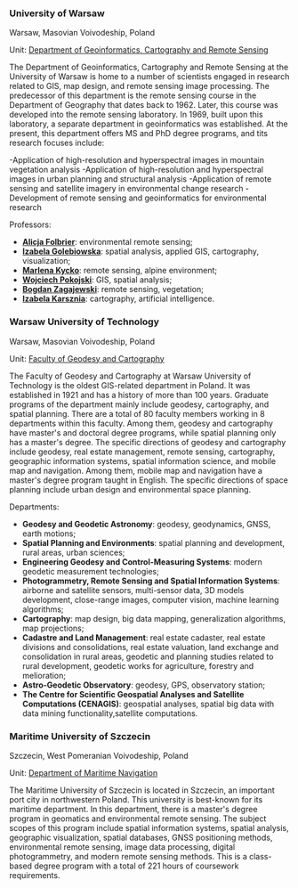 ### University of Warsaw

Warsaw, Masovian Voivodeship, Poland

Unit: [Department of Geoinformatics, Cartography and Remote Sensing](http://geoinformatics.uw.edu.pl/)

The Department of Geoinformatics, Cartography and Remote Sensing at the University of Warsaw is home to a number of scientists engaged in research related to GIS, map design, and remote sensing image processing. The predecessor of this department is the remote sensing course in the Department of Geography that dates back to 1962. Later, this course was developed into the remote sensing laboratory. In 1969, built upon this laboratory, a separate department in geoinformatics was established. At the present, this department offers MS and PhD degree programs, and tits research focuses include:

-Application of high-resolution and hyperspectral images in mountain vegetation analysis
-Application of high-resolution and hyperspectral images in urban planning and structural analysis
-Application of remote sensing and satellite imagery in environmental change research
-Development of remote sensing and geoinformatics for environmental research

Professors:

- **[Alicja Folbrier](http://geoinformatics.uw.edu.pl/alicja-folbrier/)**: environmental remote sensing;
- **[Izabela Golebiowska](http://geoinformatics.uw.edu.pl/izabela-golebiowska/)**: spatial analysis, applied GIS, cartography, visualization;
- **[Marlena Kycko](http://geoinformatics.uw.edu.pl/marlena-kycko/)**: remote sensing, alpine environment;
- **[Wojciech Pokojski](http://geoinformatics.uw.edu.pl/wojciech-pokojski/)**: GIS, spatial analysis;
- **[Bogdan Zagajewski](http://geoinformatics.uw.edu.pl/bogdan-zagajewski/)**: remote sensing, vegetation;
- **[Izabela Karsznia](http://geoinformatics.uw.edu.pl/izabela-karsznia/)**: cartography, artificial intelligence.

### Warsaw University of Technology

Warsaw, Masovian Voivodeship, Poland

Unit: [Faculty of Geodesy and Cartography](https://www.gik.pw.edu.pl/gik)

The Faculty of Geodesy and Cartography at Warsaw University of Technology is the oldest GIS-related department in Poland. It was established in 1921 and has a history of more than 100 years. Graduate programs of the department mainly include geodesy, cartography, and spatial planning. There are a total of 80 faculty members working in 8 departments within this faculty. Among them, geodesy and cartography have master's and doctoral degree programs, while spatial planning only has a master's degree. The specific directions of geodesy and cartography include geodesy, real estate management, remote sensing, cartography, geographic information systems, spatial information science, and mobile map and navigation. Among them, mobile map and navigation have a master's degree program taught in English. The specific directions of space planning include urban design and environmental space planning.

Departments:

- **Geodesy and Geodetic Astronomy**: geodesy, geodynamics, GNSS, earth motions;
- **Spatial Planning and Environments**: spatial planning and development, rural areas, urban sciences;
- **Engineering Geodesy and Control-Measuring Systems**: modern geodetic measurement technologies;
- **Photogrammetry, Remote Sensing and Spatial Information Systems**: airborne and satellite sensors, multi-sensor data, 3D models development, close-range images, computer vision, machine learning algorithms;
- **Cartography**: map design, big data mapping, generalization algorithms, map projections;
- **Cadastre and Land Management**: real estate cadaster, real estate divisions and consolidations, real estate valuation, land exchange and consolidation in rural areas, geodetic and planning studies related to rural development, geodetic works for agriculture, forestry and melioration;
- **Astro-Geodetic Observatory**: geodesy, GPS, observatory station;
- **The Centre for Scientific Geospatial Analyses and Satellite Computations (CENAGIS)**: geospatial analyses, spatial big data with data mining functionality,satellite computations.

### Maritime University of Szczecin

Szczecin, West Pomeranian Voivodeship, Poland

Unit: [Department of Maritime Navigation](https://www.am.szczecin.pl/pl/studenci/studia-podyplomowe/wydzial-nawigacyjny-podyplomowe/geoinformatyka-i-teledetekcja-rodowiska/)

The Maritime University of Szczecin is located in Szczecin, an important port city in northwestern Poland. This university is best-known for its maritime department. In this department, there is a master's degree program in geomatics and environmental remote sensing. The subject scopes of this program include spatial information systems, spatial analysis, geographic visualization, spatial databases, GNSS positioning methods, environmental remote sensing, image data processing, digital photogrammetry, and modern remote sensing methods. This is a class-based degree program with a total of 221 hours of coursework requirements.
